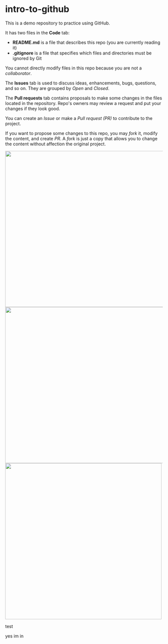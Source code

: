 # intro-to-github

This is a demo repository to practice using GitHub.

It has two files in the **Code** tab:

- **README.md** is a file that describes this repo (you are currently reading it)
- **.gitignore** is a file that specifies which files and directories must be ignored by Git

You cannot directly modify files in this repo because you are not a _collaborator_.

The **Issues** tab is used to discuss ideas, enhancements, bugs, questions, and so on. They are grouped by _Open_ and _Closed_.

The **Pull requests** tab contains proposals to make some changes in the files located in the repository. Repo's owners may review a request and put your changes if they look good.

You can create an _Issue_ or make a _Pull request (PR)_ to contribute to the project.

If you want to propose some changes to this repo, you may _fork_ it, modify the content, and create _PR_. A _fork_ is just a copy that allows you to change the content without affection the original project.


<img src="https://user-images.githubusercontent.com/89562897/141729715-87b0bf5f-224b-4108-937d-819cb458dd86.png" width="800" height="500">
<img src="https://user-images.githubusercontent.com/89562897/141729735-b93c3948-07d1-4843-a4c4-80c4f0cf511c.png" width="800" height="500">
<img src="https://user-images.githubusercontent.com/89562897/141729746-c780aeaa-8c74-49ef-a548-527a9a923c64.png" width="500" height="500">




test

yes im in
